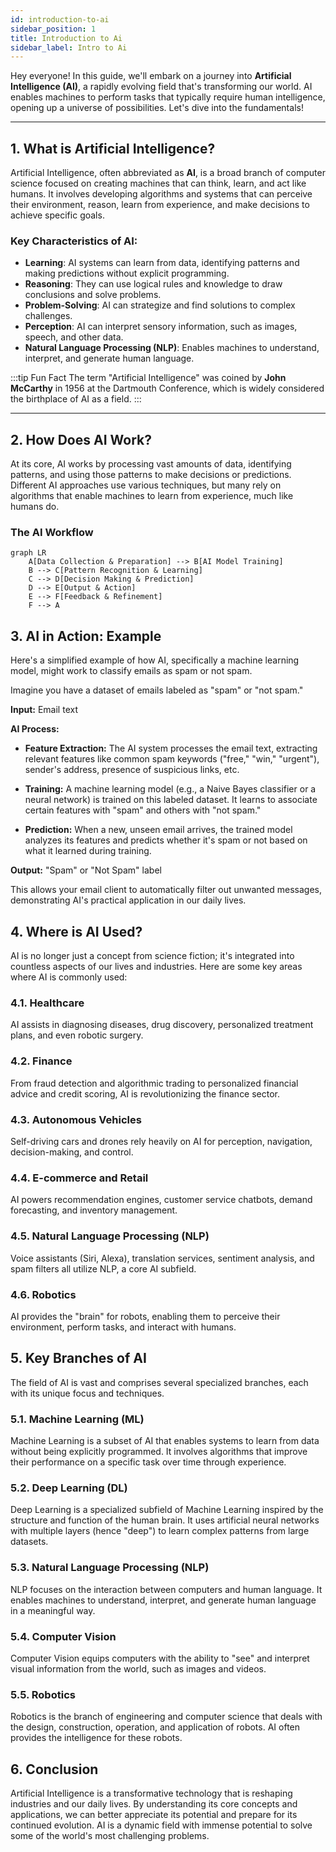 ```yaml
---
id: introduction-to-ai
sidebar_position: 1
title: Introduction to Ai
sidebar_label: Intro to Ai
---
```


Hey everyone! In this guide, we'll embark on a journey into **Artificial Intelligence (AI)**, a rapidly evolving field that's transforming our world. AI enables machines to perform tasks that typically require human intelligence, opening up a universe of possibilities. Let's dive into the fundamentals!

---
## 1. What is Artificial Intelligence?

Artificial Intelligence, often abbreviated as **AI**, is a broad branch of computer science focused on creating machines that can think, learn, and act like humans. It involves developing algorithms and systems that can perceive their environment, reason, learn from experience, and make decisions to achieve specific goals.

### Key Characteristics of AI:

* **Learning**: AI systems can learn from data, identifying patterns and making predictions without explicit programming.
* **Reasoning**: They can use logical rules and knowledge to draw conclusions and solve problems.
* **Problem-Solving**: AI can strategize and find solutions to complex challenges.
* **Perception**: AI can interpret sensory information, such as images, speech, and other data.
* **Natural Language Processing (NLP)**: Enables machines to understand, interpret, and generate human language.

:::tip Fun Fact
The term "Artificial Intelligence" was coined by **John McCarthy** in 1956 at the Dartmouth Conference, which is widely considered the birthplace of AI as a field.
:::

---
## 2. How Does AI Work?

At its core, AI works by processing vast amounts of data, identifying patterns, and using those patterns to make decisions or predictions. Different AI approaches use various techniques, but many rely on algorithms that enable machines to learn from experience, much like humans do.

### The AI Workflow

```mermaid
graph LR
    A[Data Collection & Preparation] --> B[AI Model Training]
    B --> C[Pattern Recognition & Learning]
    C --> D[Decision Making & Prediction]
    D --> E[Output & Action]
    E --> F[Feedback & Refinement]
    F --> A
```
## 3. AI in Action: Example

Here's a simplified example of how AI, specifically a machine learning model, might work to classify emails as spam or not spam.

Imagine you have a dataset of emails labeled as "spam" or "not spam."

**Input:** Email text

**AI Process:**

- **Feature Extraction:** The AI system processes the email text, extracting relevant features like common spam keywords ("free," "win," "urgent"), sender's address, presence of suspicious links, etc.

- **Training:** A machine learning model (e.g., a Naive Bayes classifier or a neural network) is trained on this labeled dataset. It learns to associate certain features with "spam" and others with "not spam."

- **Prediction:** When a new, unseen email arrives, the trained model analyzes its features and predicts whether it's spam or not based on what it learned during training.

**Output:** "Spam" or "Not Spam" label

This allows your email client to automatically filter out unwanted messages, demonstrating AI's practical application in our daily lives.

## 4. Where is AI Used?
AI is no longer just a concept from science fiction; it's integrated into countless aspects of our lives and industries. Here are some key areas where AI is commonly used:

### 4.1. Healthcare
AI assists in diagnosing diseases, drug discovery, personalized treatment plans, and even robotic surgery.

### 4.2. Finance
From fraud detection and algorithmic trading to personalized financial advice and credit scoring, AI is revolutionizing the finance sector.

### 4.3. Autonomous Vehicles
Self-driving cars and drones rely heavily on AI for perception, navigation, decision-making, and control.

### 4.4. E-commerce and Retail
AI powers recommendation engines, customer service chatbots, demand forecasting, and inventory management.

### 4.5. Natural Language Processing (NLP)
Voice assistants (Siri, Alexa), translation services, sentiment analysis, and spam filters all utilize NLP, a core AI subfield.

### 4.6. Robotics
AI provides the "brain" for robots, enabling them to perceive their environment, perform tasks, and interact with humans.

## 5. Key Branches of AI
The field of AI is vast and comprises several specialized branches, each with its unique focus and techniques.

### 5.1. Machine Learning (ML)
Machine Learning is a subset of AI that enables systems to learn from data without being explicitly programmed. It involves algorithms that improve their performance on a specific task over time through experience.

### 5.2. Deep Learning (DL)
Deep Learning is a specialized subfield of Machine Learning inspired by the structure and function of the human brain. It uses artificial neural networks with multiple layers (hence "deep") to learn complex patterns from large datasets.

### 5.3. Natural Language Processing (NLP)
NLP focuses on the interaction between computers and human language. It enables machines to understand, interpret, and generate human language in a meaningful way.

### 5.4. Computer Vision
Computer Vision equips computers with the ability to "see" and interpret visual information from the world, such as images and videos.

### 5.5. Robotics
Robotics is the branch of engineering and computer science that deals with the design, construction, operation, and application of robots. AI often provides the intelligence for these robots.

## 6. Conclusion
Artificial Intelligence is a transformative technology that is reshaping industries and our daily lives. By understanding its core concepts and applications, we can better appreciate its potential and prepare for its continued evolution. AI is a dynamic field with immense potential to solve some of the world's most challenging problems.


